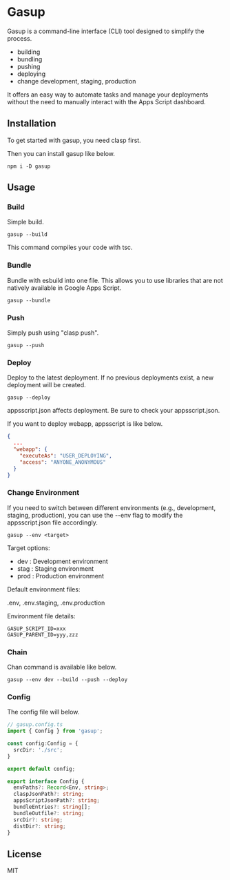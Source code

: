 # Gasup

Gasup is a command-line interface (CLI) tool designed to simplify the process.

- building
- bundling
- pushing
- deploying
- change development, staging, production

It offers an easy way to automate tasks and manage your deployments without the need to manually interact with the Apps Script dashboard.

## Installation

To get started with gasup, you need clasp first.

Then you can install gasup like below.

```
npm i -D gasup
```

## Usage

### Build

Simple build.

```
gasup --build
```

This command compiles your code with tsc.

### Bundle

Bundle with esbuild into one file. This allows you to use libraries that are not natively available in Google Apps Script.

```
gasup --bundle
```

### Push

Simply push using "clasp push".

```
gasup --push
```

### Deploy

Deploy to the latest deployment. If no previous deployments exist, a new deployment will be created.

```
gasup --deploy
```

appsscript.json affects deployment. Be sure to check your appsscript.json.

If you want to deploy webapp, appsscript is like below.

```json
{
  ...
  "webapp": {
    "executeAs": "USER_DEPLOYING",
    "access": "ANYONE_ANONYMOUS"
  }
}
```

### Change Environment

If you need to switch between different environments (e.g., development, staging, production), you can use the --env flag to modify the appsscript.json file accordingly.

```
gasup --env <target>
```

Target options:

- dev : Development environment
- stag : Staging environment
- prod : Production environment

Default environment files:

.env, .env.staging, .env.production

Environment file details:

```env
GASUP_SCRIPT_ID=xxx
GASUP_PARENT_ID=yyy,zzz
```

### Chain

Chan command is available like below.

```
gasup --env dev --build --push --deploy
```

### Config

The config file will below.

```ts
// gasup.config.ts
import { Config } from 'gasup';

const config:Config = {
  srcDir: './src';
}

export default config;
```

```ts
export interface Config {
  envPaths?: Record<Env, string>;
  claspJsonPath?: string;
  appsScriptJsonPath?: string;
  bundleEntries?: string[];
  bundleOutfile?: string;
  srcDir?: string;
  distDir?: string;
}
```

## License

MIT
